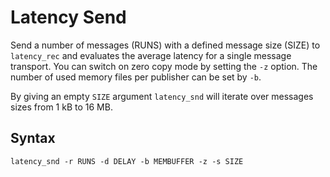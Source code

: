 # Latency Send

Send a number of messages (RUNS) with a defined message size (SIZE) to ```latency_rec``` and evaluates the average latency for a single message transport. 
You can switch on zero copy mode by setting the ```-z``` option. The number of used memory files per publisher can be set by ```-b```.

By giving an empty ```SIZE``` argument ```latency_snd``` will iterate over messages sizes from 1 kB to 16 MB.

## Syntax

```latency_snd -r RUNS -d DELAY -b MEMBUFFER -z -s SIZE```
